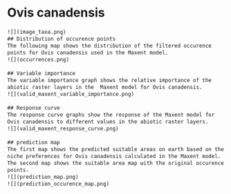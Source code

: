 # Ovis canadensis 
    ![](image_taxa.png) 
    ## Distribution of occurence points 
    The following map shows the distribution of the filtered occurence points for Ovis canadensis used in the Maxent model. 
    ![](occurrences.png)
    
    ## Variable importance 
    The variable importance graph shows the relative importance of the abiotic raster layers in the  Maxent model for Ovis canadensis. 
    ![](valid_maxent_variable_importance.png)
    
    ## Response curve 
    The response curve graphs show the response of the Maxent model for Ovis canadensis to different values in the abiotic raster layers. 
    ![](valid_maxent_response_curve.png)
    
    ## prediction map 
    The first map shows the predicted suitable areas on earth based on the niche preferences for Ovis canadensis calculated in the Maxent model. The second map shows the suitable area map with the original occurence points. 
    ![](prediction_map.png)
    ![](prediction_occurence_map.png)
    
